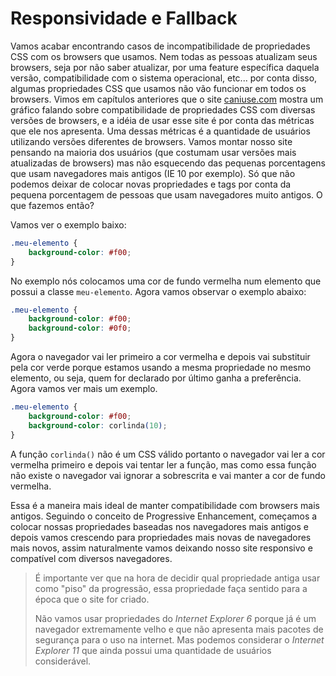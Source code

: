 # Responsividade e Fallback

Vamos acabar encontrando casos de incompatibilidade de propriedades CSS com os browsers que usamos. Nem todas as pessoas atualizam seus browsers, seja por não saber atualizar, por uma feature específica daquela versão, compatibilidade com o sistema operacional, etc... por conta disso, algumas propriedades CSS que usamos não vão funcionar em todos os browsers. Vimos em capítulos anteriores que o site [caniuse.com](https://caniuse.com/) mostra um gráfico falando sobre compatibilidade de propriedades CSS com diversas versões de browsers, e a idéia de usar esse site é por conta das métricas que ele nos apresenta. Uma dessas métricas é a quantidade de usuários utilizando versões diferentes de browsers. Vamos montar nosso site pensando na maioria dos usuários (que costumam usar versões mais atualizadas de browsers) mas não esquecendo das pequenas porcentagens que usam navegadores mais antigos (IE 10 por exemplo). Só que não podemos deixar de colocar novas propriedades e tags por conta da pequena porcentagem de pessoas que usam navegadores muito antigos. O que fazemos então?

Vamos ver o exemplo baixo:

```css
.meu-elemento {
    background-color: #f00;
}
```

No exemplo nós colocamos uma cor de fundo vermelha num elemento que possui a classe `meu-elemento`. Agora vamos observar o exemplo abaixo:

```css
.meu-elemento {
    background-color: #f00;
    background-color: #0f0;
}
```

Agora o navegador vai ler primeiro a cor vermelha e depois vai substituir pela cor verde porque estamos usando a mesma propriedade no mesmo elemento, ou seja, quem for declarado por último ganha a preferência. Agora vamos ver mais um exemplo.

```css
.meu-elemento {
    background-color: #f00;
    background-color: corlinda(10);
}
```

A função `corlinda()` não é um CSS válido portanto o navegador vai ler a cor vermelha primeiro e depois vai tentar ler a função, mas como essa função não existe o navegador vai ignorar a sobrescrita e vai manter a cor de fundo vermelha.

Essa é a maneira mais ideal de manter compatibilidade com browsers mais antigos. Seguindo o conceito de Progressive Enhancement, começamos a colocar nossas propriedades baseadas nos navegadores mais antigos e depois vamos crescendo para propriedades mais novas de navegadores mais novos, assim naturalmente vamos deixando nosso site responsivo e compatível com diversos navegadores.

> É importante ver que na hora de decidir qual propriedade antiga usar como "piso" da progressão, essa propriedade faça sentido para a época que o site for criado.
>
> Não vamos usar propriedades do _Internet Explorer 6_ porque já é um navegador extremamente velho e que não apresenta mais pacotes de segurança para o uso na internet. Mas podemos considerar o _Internet Explorer 11_ que ainda possui uma quantidade de usuários considerável.
